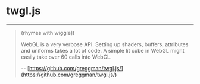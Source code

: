 # twgl.js
----
> (rhymes with wiggle])
>
> WebGL is a very verbose API. Setting up shaders, buffers, attributes and uniforms
> takes a lot of code. A simple lit cube in WebGL might easily take over 60 calls into WebGL.
>
> -- [https://github.com/greggman/twgl.js/](https://github.com/greggman/twgl.js/)

<Canvas />
